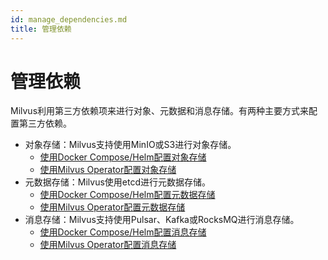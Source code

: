 ```yaml
---
id: manage_dependencies.md
title: 管理依赖
---
```


# 管理依赖

Milvus利用第三方依赖项来进行对象、元数据和消息存储。有两种主要方式来配置第三方依赖。

- 对象存储：Milvus支持使用MinIO或S3进行对象存储。
  - [使用Docker Compose/Helm配置对象存储](deploy_s3.md)
  - [使用Milvus Operator配置对象存储](object_storage_operator.md)
- 元数据存储：Milvus使用etcd进行元数据存储。
  - [使用Docker Compose/Helm配置元数据存储](deploy_etcd.md)
  - [使用Milvus Operator配置元数据存储](meta_storage_operator.md)
- 消息存储：Milvus支持使用Pulsar、Kafka或RocksMQ进行消息存储。
  - [使用Docker Compose/Helm配置消息存储](deploy_pulsar.md)
  - [使用Milvus Operator配置消息存储](message_storage_operator.md)
